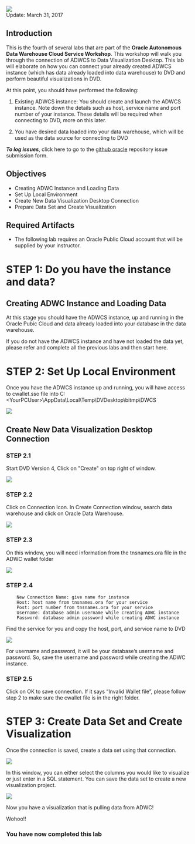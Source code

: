 ![](images/400/PictureTitle.png)  
Update: March 31, 2017

## Introduction

This is the fourth of several labs that are part of the **Oracle Autonomous Data Warehouse Cloud Service Workshop**. This workshop will walk you through the connection of ADWCS to Data Visualization Desktop. This lab will elaborate on how you can connect your already created ADWCS instance (which has data already loaded into data warehouse) to DVD and perform beautiful visualizations in DVD.

At this point, you should have performed the following:

1. Existing ADWCS instance: You should create and launch the ADWCS instance. Note down the details such as host, service name and port number of your instance. These details will be required when connecting to DVD, more on this later.

2. You have desired data loaded into your data warehouse, which will be used as the data source for connecting to DVD


***To log issues***, click here to go to the [github oracle](https://github.com/oracle/cloud-native-devops-workshop/issues/new) repository issue submission form.

## Objectives
- Creating ADWC Instance and Loading Data
- Set Up Local Environment
- Create New Data Visualization Desktop Connection
- Prepare Data Set and Create Visualization


## Required Artifacts
- The following lab requires an Oracle Public Cloud account that will be supplied by your instructor.


# STEP 1: Do you have the instance and data? 

## Creating ADWC Instance and Loading Data


At this stage you should have the ADWCS instance, up and running in the Oracle Pubic Cloud and data already loaded into your database in the data warehouse.

If you do not have the ADWCS instance and have not loaded the data yet, please refer and complete all the previous labs and then start here.


# STEP 2: Set Up Local Environment

Once you have the ADWCS instance up and running, you will have access to cwallet.sso file into C:\<YourPCUser>\AppData\Local\Temp\DVDesktop\bitmp\DWCS 

![](images/400/Picture400-00.png)

## Create New Data Visualization Desktop Connection 


### STEP 2.1


Start DVD Version 4, Click on "Create" on top right of window.

![](images/400/Picture400-01.png)


### STEP 2.2


Click on Connection Icon. In Create Connection window, search data warehouse and click on Oracle Data Warehouse.

![](images/400/Picture400-02.png)


### STEP 2.3


On this window, you will need information from the tnsnames.ora file in the ADWC wallet folder

![](images/400/Picture400-03.png)


### STEP 2.4


        New Connection Name: give name for instance
        Host: host name from tnsnames.ora for your service
        Post: port number from tnsnames.ora for your service
        Username: database admin username while creating ADWC instance
        Password: database admin password while creating ADWC instance


Find the service for you and copy the host, port, and service name to DVD 

![](images/400/Picture400-04.png)


For username and password, it will be your database’s username and password. So, save the username and password while creating the ADWC instance.


### STEP 2.5


Click on OK to save connection. If it says “Invalid Wallet file”, please follow step 2 to make sure the cwallet file is in the right folder. 


# STEP 3: Create Data Set and Create Visualization


Once the connection is saved, create a data set using that connection. 


![](images/400/Picture400-07.png)


In this window, you can either select the columns you would like to visualize or just enter in a SQL statement.
You can save the data set to create a new visualization project.


![](images/400/Picture400-06.png)


Now you have a visualization that is pulling data from ADWC! 

Wohoo!!






### You have now completed this lab
